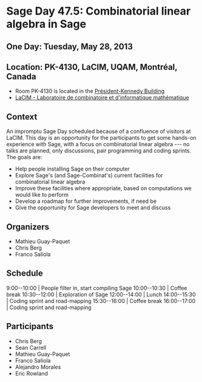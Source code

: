 

# Sage Day 47.5: Combinatorial linear algebra in Sage


## One Day: Tuesday, May 28, 2013


## Location: PK-4130, LaCIM, UQAM, Montréal, Canada

   * Room PK-4130 is located in the <a class="http" href="http://www.uqam.ca/campus/pavillons/pk.htm">Président-Kennedy Building</a> 
   * <a class="http" href="http://lacim.uqam.ca/">LaCIM - Laboratoire de combinatoire et d'informatique mathématique</a> 

## Context

An impromptu Sage Day scheduled because of a confluence of visitors at LaCIM. This day is an opportunity for the participants to get some hands-on experience with Sage, with a focus on combinatorial linear algebra --- no talks are planned, only discussions, pair programming and coding sprints. The goals are: 

   * Help people installing Sage on their computer 
   * Explore Sage's (and Sage-Combinat's) current facilities for combinatorial linear algebra 
   * Improve these facilities where appropriate, based on computations we would like to perform 
   * Develop a roadmap for further improvements, if need be 
   * Give the opportunity for Sage developers to meet and discuss 

## Organizers

   * Mathieu Guay-Paquet 
   * Chris Berg 
   * Franco Saliola 

## Schedule
 9:00--10:00 | People filter in, start compiling Sage
10:00--10:30 | Coffee break
10:30--12:00 | Exploration of Sage
12:00--14:00 | Lunch
14:00--15:30 | Coding sprint and road-mapping
15:30--16:00 | Coffee break
16:00--17:00 | Coding sprint and road-mapping


## Participants

   * Chris Berg 
   * Sean Carrell 
   * Mathieu Guay-Paquet 
   * Franco Saliola 
   * Alejandro Morales 
   * Eric Rowland 